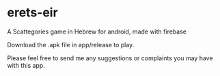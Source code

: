 # erets-eir
A Scattegories game in Hebrew for android, made with firebase

Download the .apk file in app/release to play.

Please feel free to send me any suggestions or complaints you may have with this app.
